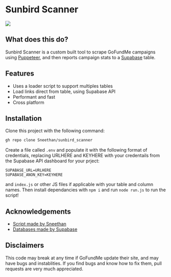 
# Sunbird Scanner




![](https://cdn.thebeesnees.lol/scanner-banner.png)

## What does this do?

Sunbird Scanner is a custom built tool to scrape GoFundMe campaigns using [Puppeteer](https://pptr.dev/), and then reports campaign stats to a [Supabase](https://supabase.com/) table.

## Features

- Uses a loader script to support multiples tables
- Load links direct from table, using Supabase API
- Performant and fast
- Cross platform


## Installation

Clone this project with the following command:

```bash
gh repo clone Sneethan/sunbird_scanner
```
Create a file called ``.env`` and populate it with the following format of credentials, replacing URLHERE and KEYHERE with your credentails from the Supabase API dashboard for your prject:

```
SUPABASE_URL=URLHERE
SUPABASE_ANON_KEY=KEYHERE
```

and ``index.js`` or other JS files if applicable with your table and column names. Then install dependancies with ``npm i`` and run ``node run.js`` to run the script!
    
## Acknowledgements

 - [Script made by Sneethan](https://sneethan.xyz)
 - [Databases made by Supabase](https://supabase.com/)

## Disclaimers

This code may break at any time if GoFundMe update their site, and may have bugs and instablities. If you find bugs and know how to fix them, pull requests are very much appreciated.

